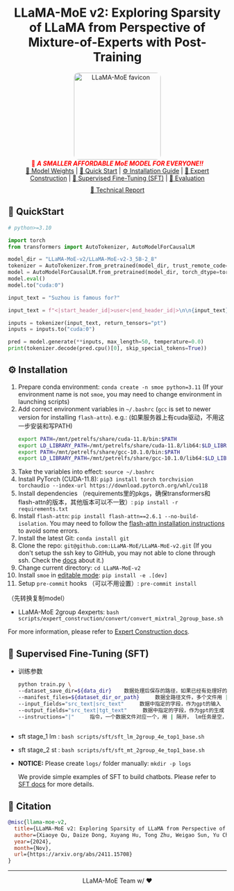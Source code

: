 <div align="center">
  <h1>LLaMA-MoE v2: Exploring Sparsity of LLaMA from Perspective of Mixture-of-Experts with Post-Training</h1>
  <img src="docs/imgs/title-favicon.png" width="200" alt="LLaMA-MoE favicon" style="border-radius: 5%;"><br />
  <span style="color:red">📢 <strong><i>A SMALLER AFFORDABLE MoE MODEL FOR EVERYONE!!</i></strong></span>
  <div>
    <a href="https://huggingface.co/LLaMA-MoE-v2" target="_blank">🤗 Model Weights</a> | <a href="#quick-start">🚀 Quick Start</a> | <a href="#installation">⚙️ Installation Guide</a> | <a href="#expert-construction">🚧 Expert Construction</a> | <a href="#sft">💬 Supervised Fine-Tuning (SFT)</a> | <a href="#evaluation">💎 Evaluation</a>  <br /> 
    <a href="https://arxiv.org/pdf/2411.15708" target="_blank" style="display: inline-block; margin-top: 10px;"> 📃 Technical Report </a>
  </div>
</div>



<h2 id="quick-start">🚀 QuickStart</h2>

```python
# python>=3.10

import torch
from transformers import AutoTokenizer, AutoModelForCausalLM

model_dir = "LLaMA-MoE-v2/LLaMA-MoE-v2-3_5B-2_8"
tokenizer = AutoTokenizer.from_pretrained(model_dir, trust_remote_code=True)
model = AutoModelForCausalLM.from_pretrained(model_dir, torch_dtype=torch.bfloat16, trust_remote_code=True)
model.eval()
model.to("cuda:0")

input_text = "Suzhou is famous for?"

input_text = f"<|start_header_id|>user<|end_header_id|>\n\n{input_text}<|eot_id|><|start_header_id|>assistant<|end_header_id|>\n\n"

inputs = tokenizer(input_text, return_tensors="pt")
inputs = inputs.to("cuda:0")

pred = model.generate(**inputs, max_length=50, temperature=0.0)
print(tokenizer.decode(pred.cpu()[0], skip_special_tokens=True))
```



<h2 id="installation">⚙️ Installation</h2>

1. Prepare conda environment: `conda create -n smoe python=3.11` (If your environment name is not `smoe`, you may need to change environment in launching scripts)
2. Add correct environment variables in `~/.bashrc` (`gcc` is set to newer version for installing `flash-attn`). e.g.:
     (如果服务器上有cuda驱动，不用这一步安装和写PATH)
    ```bash
    export PATH=/mnt/petrelfs/share/cuda-11.8/bin:$PATH
    export LD_LIBRARY_PATH=/mnt/petrelfs/share/cuda-11.8/lib64:$LD_LIBRARY_PATH
    export PATH=/mnt/petrelfs/share/gcc-10.1.0/bin:$PATH
    export LD_LIBRARY_PATH=/mnt/petrelfs/share/gcc-10.1.0/lib64:$LD_LIBRARY_PATH
    ```
3. Take the variables into effect: `source ~/.bashrc`
4. Install PyTorch (CUDA-11.8): `pip3 install torch torchvision torchaudio --index-url https://download.pytorch.org/whl/cu118`
5. Install dependencies （requirements里的pkgs，确保transformers和flash-attn的版本，其他版本可以不一致）: `pip install -r requirements.txt`
6. Install `flash-attn`: `pip install flash-attn==2.6.1 --no-build-isolation`. You may need to follow the [flash-attn installation instructions](https://github.com/Dao-AILab/flash-attention?tab=readme-ov-file#installation-and-features) to avoid some errors.
7. Install the latest Git: `conda install git`
8. Clone the repo: `git@github.com:LLaMA-MoE/LLaMA-MoE-v2.git` (If you don't setup the ssh key to GitHub, you may not able to clone through ssh. Check the [docs](https://docs.github.com/en/authentication/connecting-to-github-with-ssh/adding-a-new-ssh-key-to-your-github-account) about it.)
9. Change current directory: `cd LLaMA-MoE-v2`
10. Install `smoe` in [editable mode](https://pip.pypa.io/en/stable/cli/pip_install/#cmdoption-e): `pip install -e .[dev]`
11. Setup `pre-commit` hooks （可以不用设置）: `pre-commit install`




（先转换复制model）
- LLaMA-MoE 2group 4experts: `bash scripts/expert_construction/convert/convert_mixtral_2group_base.sh`

For more information, please refer to [Expert Construction docs](docs/expert_construction/README.md).


<h2 id="sft">💬 Supervised Fine-Tuning (SFT)</h2>

- 训练参数

   ```bash
   python train.py \
   --dataset_save_dir=${data_dir}    数据处理后保存的路径，如果已经有处理好的，直接加载
   --manifest_files=${dataset_dir_or_path}     数据全路径文件，多个文件用 | 隔开，目前只能是json或者csv文件
   --input_fields="src_text|src_text"     数据中指定的字段，作为gpt的输入
   --output_fields="src_text|tgt_text"     数据中指定的字段，作为gpt的生成
   --instructions="|"     指令，一个数据文件对应一个，用 | 隔开， lm任务是空，没有指令，翻译任务比如是  "Please translate the English text into Spanish: | Please     translate the English text into French: "
     
   ```

- sft stage_1  lm : `bash scripts/sft/sft_lm_2group_4e_top1_base.sh`
- sft stage_2  st : `bash scripts/sft/sft_mt_2group_4e_top1_base.sh`

- **NOTICE:** Please create `logs/` folder manually: `mkdir -p logs`

  We provide simple examples of SFT to build chatbots. Please refer to [SFT docs](docs/supervised_fine_tuning/LLaMA-MoE-v2.md) for more details.




<h2 id="citation">📑 Citation</h2>

```bibtex
@misc{llama-moe-v2,
  title={LLaMA-MoE v2: Exploring Sparsity of LLaMA from Perspective of Mixture-of-Experts with Post-Training},
  author={Xiaoye Qu, Daize Dong, Xuyang Hu, Tong Zhu, Weigao Sun, Yu Cheng},
  year={2024},
  month={Nov},
  url={https://arxiv.org/abs/2411.15708}
}
```

<hr>
<p align="center">LLaMA-MoE Team w/ ❤️</p>
